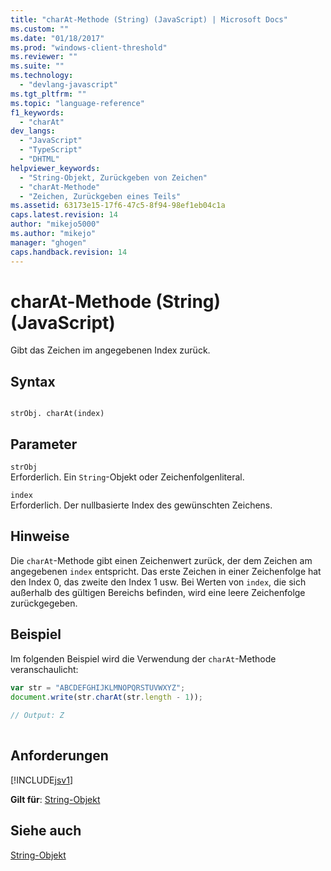 ```yaml
---
title: "charAt-Methode (String) (JavaScript) | Microsoft Docs"
ms.custom: ""
ms.date: "01/18/2017"
ms.prod: "windows-client-threshold"
ms.reviewer: ""
ms.suite: ""
ms.technology: 
  - "devlang-javascript"
ms.tgt_pltfrm: ""
ms.topic: "language-reference"
f1_keywords: 
  - "charAt"
dev_langs: 
  - "JavaScript"
  - "TypeScript"
  - "DHTML"
helpviewer_keywords: 
  - "String-Objekt, Zurückgeben von Zeichen"
  - "charAt-Methode"
  - "Zeichen, Zurückgeben eines Teils"
ms.assetid: 63173e15-17f6-47c5-8f94-98ef1eb04c1a
caps.latest.revision: 14
author: "mikejo5000"
ms.author: "mikejo"
manager: "ghogen"
caps.handback.revision: 14
---
```

# charAt-Methode (String) (JavaScript)
Gibt das Zeichen im angegebenen Index zurück.  
  
## Syntax  
  
```  
  
strObj. charAt(index)  
```  
  
## Parameter  
 `strObj`  
 Erforderlich.  Ein `String`\-Objekt oder Zeichenfolgenliteral.  
  
 `index`  
 Erforderlich.  Der nullbasierte Index des gewünschten Zeichens.  
  
## Hinweise  
 Die `charAt`\-Methode gibt einen Zeichenwert zurück, der dem Zeichen am angegebenen `index` entspricht.  Das erste Zeichen in einer Zeichenfolge hat den Index 0, das zweite den Index 1 usw.  Bei Werten von `index`, die sich außerhalb des gültigen Bereichs befinden, wird eine leere Zeichenfolge zurückgegeben.  
  
## Beispiel  
 Im folgenden Beispiel wird die Verwendung der `charAt`\-Methode veranschaulicht:  
  
```javascript  
var str = "ABCDEFGHIJKLMNOPQRSTUVWXYZ";  
document.write(str.charAt(str.length - 1));  
  
// Output: Z  
  
```  
  
## Anforderungen  
 [!INCLUDE[jsv1](../../javascript/misc/includes/jsv1-md.md)]  
  
 **Gilt für**: [String\-Objekt](../../javascript/reference/string-object-javascript.md)  
  
## Siehe auch  
 [String\-Objekt](../../javascript/reference/string-object-javascript.md)